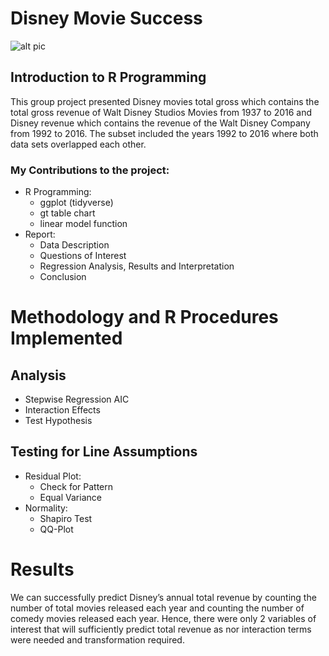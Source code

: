 # Disney Movie Success

![alt pic](https://hips.hearstapps.com/hmg-prod.s3.amazonaws.com/images/disney-plus-disney-movies-lead-1596644269.jpg?crop=1.00xw:0.502xh;0,0.111xh&resize=980:*)

## Introduction to R Programming

This group project presented Disney movies total gross which contains the total gross revenue of Walt Disney Studios Movies from 1937 to 2016 and Disney revenue which contains the revenue of the Walt Disney Company from 1992 to 2016. The subset included the years 1992 to 2016 where both data sets overlapped each other. 

### My Contributions to the project:

* R Programming:
  * ggplot (tidyverse)
  * gt table chart
  * linear model function
* Report:
  * Data Description
  * Questions of Interest
  * Regression Analysis, Results and Interpretation
  * Conclusion

# Methodology and R Procedures Implemented

## Analysis

* Stepwise Regression AIC
* Interaction Effects
* Test Hypothesis

## Testing for Line Assumptions

* Residual Plot:
  * Check for Pattern
  * Equal Variance
* Normality:
  * Shapiro Test
  * QQ-Plot

# Results

We can successfully predict  Disney’s annual total revenue by counting the number of total movies released each year and counting the number of comedy movies released each year. Hence, there were only 2 variables of interest that will sufficiently predict total revenue as nor interaction terms were needed and transformation required. 
